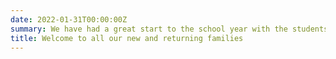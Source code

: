 ```yaml
---
date: 2022-01-31T00:00:00Z
summary: We have had a great start to the school year with the students settling in well with their new teachers and grades. It's great to see some new faces alongside with the familiar (though slightly older now) ones.
title: Welcome to all our new and returning families
---
```


